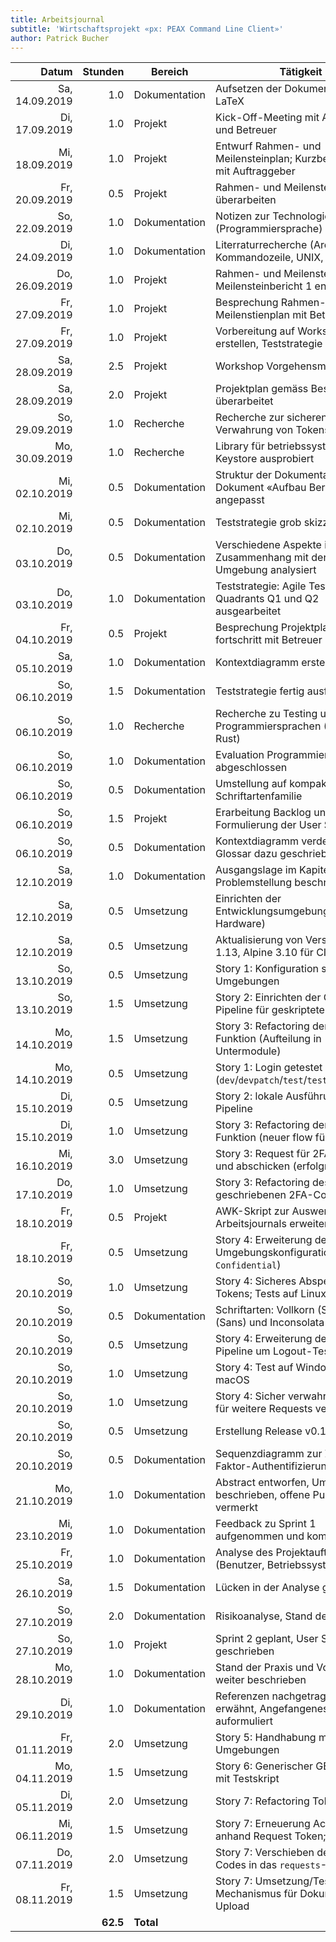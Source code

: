 ```yaml
---
title: Arbeitsjournal
subtitle: 'Wirtschaftsprojekt «px: PEAX Command Line Client»'
author: Patrick Bucher
---
```


|          Datum |  Stunden | Bereich       | Tätigkeit                                                              |
|---------------:|---------:|---------------|------------------------------------------------------------------------|
| Sa, 14.09.2019 |      1.0 | Dokumentation | Aufsetzen der Dokumentation mit LaTeX                                  |
| Di, 17.09.2019 |      1.0 | Projekt       | Kick-Off-Meeting mit Auftraggeber und Betreuer                         |
| Mi, 18.09.2019 |      1.0 | Projekt       | Entwurf Rahmen- und Meilensteinplan; Kurzbesprechung mit Auftraggeber  |
| Fr, 20.09.2019 |      0.5 | Projekt       | Rahmen- und Meilensteinplan überarbeiten                               |
| So, 22.09.2019 |      1.0 | Dokumentation | Notizen zur Technologie-Evaluation (Programmiersprache)                |
| Di, 24.09.2019 |      1.0 | Dokumentation | Literraturrecherche (Architektur, Kommandozeile, UNIX, Testing)        |
| Do, 26.09.2019 |      1.0 | Projekt       | Rahmen- und Meilensteinplan; Meilensteinbericht 1 entworfen            |
| Fr, 27.09.2019 |      1.0 | Projekt       | Besprechung Rahmen- und Meilenstienplan mit Betreuer                   |
| Fr, 27.09.2019 |      1.0 | Projekt       | Vorbereitung auf Workshop (Slides erstellen, Teststrategie skizzieren) |
| Sa, 28.09.2019 |      2.5 | Projekt       | Workshop Vorgehensmodell                                               |
| Sa, 28.09.2019 |      2.0 | Projekt       | Projektplan gemäss Besprechung überarbeitet                            |
| So, 29.09.2019 |      1.0 | Recherche     | Recherche zur sicheren Verwahrung von Tokens angestellt                |
| Mo, 30.09.2019 |      1.0 | Recherche     | Library für betriebssystemweiten Keystore ausprobiert                  |
| Mi, 02.10.2019 |      0.5 | Dokumentation | Struktur der Dokumentation gemäss Dokument «Aufbau Bericht» angepasst  |
| Mi, 02.10.2019 |      0.5 | Dokumentation | Teststrategie grob skizziert                                           |
| Do, 03.10.2019 |      0.5 | Dokumentation | Verschiedene Aspekte im Zusammenhang mit der PEAX-Umgebung analysiert  |
| Do, 03.10.2019 |      1.0 | Dokumentation | Teststrategie: Agile Testing Quadrants Q1 und Q2 ausgearbeitet         |
| Fr, 04.10.2019 |      0.5 | Projekt       | Besprechung Projektplan und -fortschritt mit Betreuer                  |
| Sa, 05.10.2019 |      1.0 | Dokumentation | Kontextdiagramm erstellt                                               |
| So, 06.10.2019 |      1.5 | Dokumentation | Teststrategie fertig ausformuliert                                     |
| So, 06.10.2019 |      1.0 | Recherche     | Recherche zu Testing und Programmiersprachen (Go und Rust)             |
| So, 06.10.2019 |      1.0 | Dokumentation | Evaluation Programmiersprache abgeschlossen                            |
| So, 06.10.2019 |      0.5 | Dokumentation | Umstellung auf kompakte Nimbus-Schriftartenfamilie                     |
| So, 06.10.2019 |      1.5 | Projekt       | Erarbeitung Backlog und Formulierung der User Stories                  |
| So, 06.10.2019 |      0.5 | Dokumentation | Kontextdiagramm verdeutlicht und Glossar dazu geschrieben              |
| Sa, 12.10.2019 |      1.0 | Dokumentation | Ausgangslage im Kapitel Problemstellung beschrieben                    |
| Sa, 12.10.2019 |      0.5 | Umsetzung     | Einrichten der Entwicklungsumgebung (private Hardware)                 |
| Sa, 12.10.2019 |      0.5 | Umsetzung     | Aktualisierung von Versionen (Go 1.13, Alpine 3.10 für CI-Container)   |
| So, 13.10.2019 |      0.5 | Umsetzung     | Story 1: Konfiguration sämtlicher Umgebungen                           |
| So, 13.10.2019 |      1.5 | Umsetzung     | Story 2: Einrichten der GitLab-CI-Pipeline für geskriptete Testfälle   |
| Mo, 14.10.2019 |      1.5 | Umsetzung     | Story 3: Refactoring der Login-Funktion (Aufteilung in Untermodule)    |
| Mo, 14.10.2019 |      0.5 | Umsetzung     | Story 1: Login getestet (`dev`/`devpatch`/`test`/`testpatch`/`stage`)  |
| Di, 15.10.2019 |      0.5 | Umsetzung     | Story 2: lokale Ausführung der CI-Pipeline                             |
| Di, 15.10.2019 |      1.0 | Umsetzung     | Story 3: Refactoring der Login-Funktion (neuer flow für 2FA)           |
| Mi, 16.10.2019 |      3.0 | Umsetzung     | Story 3: Request für 2FA erstellen und abschicken (erfolgreich)        |
| Do, 17.10.2019 |      1.0 | Umsetzung     | Story 3: Refactoring des neu geschriebenen 2FA-Codes                   |
| Fr, 18.10.2019 |      0.5 | Projekt       | AWK-Skript zur Auswertung des Arbeitsjournals erweitert (Stories)      |
| Fr, 18.10.2019 |      0.5 | Umsetzung     | Story 4: Erweiterung der Umgebungskonfiguration (Flag `Confidential`)  |
| So, 20.10.2019 |      1.0 | Umsetzung     | Story 4: Sicheres Abspeichern von Tokens; Tests auf Linux              |
| So, 20.10.2019 |      0.5 | Dokumentation | Schriftarten: Vollkorn (Serif), Lato (Sans) und Inconsolata (Mono)     |
| So, 20.10.2019 |      0.5 | Umsetzung     | Story 4: Erweiterung der CI-Pipeline um Logout-Test                    |
| So, 20.10.2019 |      1.0 | Umsetzung     | Story 4: Test auf Windows und macOS                                    |
| So, 20.10.2019 |      1.0 | Umsetzung     | Story 4: Sicher verwahrten Token für weitere Requests verwenden        |
| So, 20.10.2019 |      0.5 | Umsetzung     | Erstellung Release v0.1.0                                              |
| So, 20.10.2019 |      0.5 | Dokumentation | Sequenzdiagramm zur Zwei-Faktor-Authentifizierung erstellt             |
| Mo, 21.10.2019 |      1.0 | Dokumentation | Abstract entworfen, Umgebungen beschrieben, offene Punkte vermerkt     |
| Mi, 23.10.2019 |      1.0 | Dokumentation | Feedback zu Sprint 1 aufgenommen und kommentiert                       |
| Fr, 25.10.2019 |      1.0 | Dokumentation | Analyse des Projektauftrags (Benutzer, Betriebssysteme, Shells)        |
| Sa, 26.10.2019 |      1.5 | Dokumentation | Lücken in der Analyse geschlossen                                      |
| So, 27.10.2019 |      2.0 | Dokumentation | Risikoanalyse, Stand der Praxis                                        |
| So, 27.10.2019 |      1.0 | Projekt       | Sprint 2 geplant, User Stories geschrieben                             |
| Mo, 28.10.2019 |      1.0 | Dokumentation | Stand der Praxis und Vorgehen weiter beschrieben                       |
| Di, 29.10.2019 |      1.0 | Dokumentation | Referenzen nachgetragen, Anhänge erwähnt, Angefangenes auformuliert    |
| Fr, 01.11.2019 |      2.0 | Umsetzung     | Story 5: Handhabung mehrerer Umgebungen                                |
| Mo, 04.11.2019 |      1.5 | Umsetzung     | Story 6: Generischer GET-Request mit Testskript                        |
| Di, 05.11.2019 |      2.0 | Umsetzung     | Story 7: Refactoring Token Store                                       |
| Mi, 06.11.2019 |      1.5 | Umsetzung     | Story 7: Erneuerung Access Token anhand Request Token; Refactoring     |
| Do, 07.11.2019 |      2.0 | Umsetzung     | Story 7: Verschieben des HTTP-Codes in das `requests`-Modul            |
| Fr, 08.11.2019 |      1.5 | Umsetzung     | Story 7: Umsetzung/Test Retry-Mechanismus für Dokument-Upload          |
|                | **62.5** | **Total**     |                                                                        |
